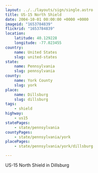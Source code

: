 ```yaml
---
layout: ../../layouts/sign/single.astro
title: US-15 North Shield
date: 2004-10-01 00:00:00 +0000 +0000
imageid: "1653784839"
flickrid: "1653784839"
location:
    latitude: 40.129228
    longitude: -77.023455
country:
    name: United States
    slug: united-states
state:
    name: Pennsylvania
    slug: pennsylvania
county:
    name: York County
    slug: york
place:
    name: Dillsburg
    slug: dillsburg
tags:
    - shield
highway:
    - us15
statePages:
    - state/pennsylvania
countyPages:
    - state/pennsylvania/york
placePages:
    - state/pennsylvania/york/dillsburg

---
```

US-15 North Shield in Dillsburg